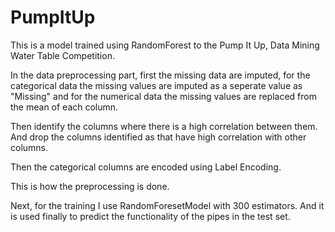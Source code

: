 # PumpItUp

This is a model trained using RandomForest to the Pump It Up, Data Mining Water Table Competition. 

In the data preprocessing part,
first the missing data are imputed, for the categorical data the missing values are imputed as a seperate value as "Missing"
and for the numerical data the missing values are replaced from the mean of each column.

Then identify the columns where there is a high correlation between them. And drop the columns identified as that have high correlation with other columns.

Then the categorical columns are encoded using Label Encoding.

This is how the preprocessing is done.

Next, for the training I use RandomForesetModel with 300 estimators. And it is used finally to predict the functionality of the pipes in the test set.


